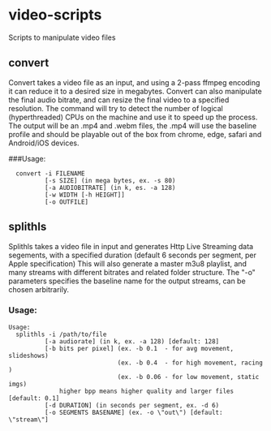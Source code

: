 # video-scripts
Scripts to manipulate video files

## convert
Convert takes a video file as an input, and using a 2-pass 
ffmpeg encoding it can reduce it to a desired size in megabytes.
Convert can also manipulate the final audio bitrate, and
can resize the final video to a specified resolution.
The command will try to detect the number of logical
(hyperthreaded) CPUs on the machine and use it to speed up
the process. The output will be an .mp4 and .webm files,
the .mp4 will use the baseline profile and should be 
playable out of the box from chrome, edge, safari and
Android/iOS devices.

###Usage:
```
  convert -i FILENAME
          [-s SIZE] (in mega bytes, ex. -s 80)
          [-a AUDIOBITRATE] (in k, es. -a 128)
          [-w WIDTH [-h HEIGHT]]
          [-o OUTFILE]
```

## splithls
Splithls takes a video file in input and generates Http
Live Streaming data segements, with a specified duration
(default 6 seconds per segment, per Apple specification)
This will also generate a master m3u8 playlist, and many
streams with different bitrates and related folder
structure. The "-o" parameters specifies the baseline
name for the output streams, can be chosen arbitrarily.

### Usage:
```
Usage:
  splithls -i /path/to/file
          [-a audiorate] (in k, ex. -a 128) [default: 128]
          [-b bits per pixel] (ex. -b 0.1  - for avg movement, slideshows)
                              (ex. -b 0.4  - for high movement, racing )
                              (ex. -b 0.06 - for low movement, static imgs)
              higher bpp means higher quality and larger files [default: 0.1]
          [-d DURATION] (in seconds per segment, ex. -d 6)
          [-o SEGMENTS BASENAME] (ex. -o \"out\") [default: \"stream\"]
```

